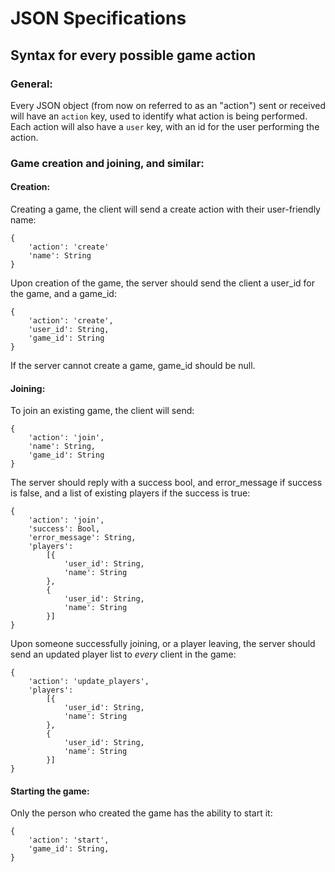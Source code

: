# JSON Specifications
## Syntax for every possible game action

### General:

Every JSON object (from now on referred to as an "action") sent or received will have an `action` key, used to identify what action is being performed. Each action will also have a `user` key, with an id for the user performing the action.

### Game creation and joining, and similar:

#### Creation:

Creating a game, the client will send a create action with their user-friendly name:

	{
		'action': 'create'
		'name': String
	}
	
Upon creation of the game, the server should send the client a user_id for the game, and a game_id:

	{
		'action': 'create',
		'user_id': String,
		'game_id': String
	}

If the server cannot create a game, game_id should be null.

#### Joining:

To join an existing game, the client will send:

	{
		'action': 'join',
		'name': String,
		'game_id': String
	}
	
The server should reply with a success bool, and error_message if success is false, and a list of existing players if the success is true:

	{
		'action': 'join',
		'success': Bool,
		'error_message': String,
		'players':
			[{
				'user_id': String,
				'name': String
			},
			{
				'user_id': String,
				'name': String
			}]
	}
	
Upon someone successfully joining, or a player leaving, the server should send an updated player list to *every* client in the game:

	{
		'action': 'update_players',
		'players':
			[{
				'user_id': String,
				'name': String
			},
			{
				'user_id': String,
				'name': String
			}]
	}

#### Starting the game:

Only the person who created the game has the ability to start it:

	{
		'action': 'start',
		'game_id': String,
	}





























